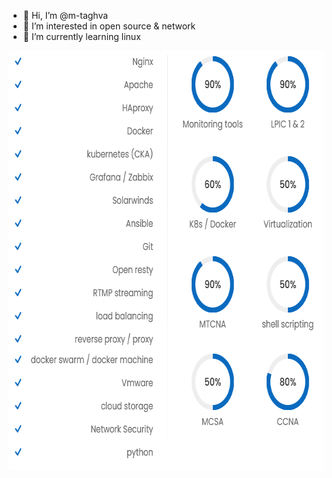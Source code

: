 - 👋 Hi, I’m @m-taghva
- 👀 I’m interested in open source & network
- 🌱 I’m currently learning linux


 <img src="mtinfo.png" width="671" height="671"/>
<!--- 
m-taghva/m-taghva is a ✨ special ✨ repository because its `README.md` (this file) appears on your GitHub profile.
You can click the Preview link to take a look at your changes.
--->
